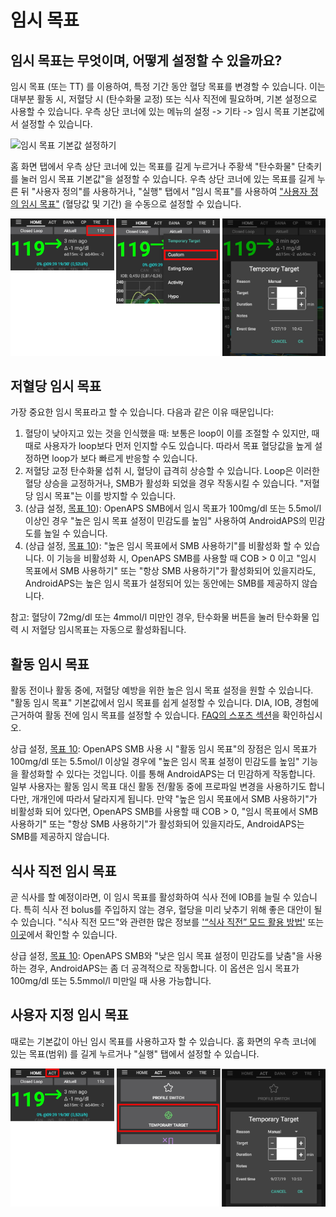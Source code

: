# 임시 목표

## 임시 목표는 무엇이며, 어떻게 설정할 수 있을까요?

임시 목표 (또는 TT) 를 이용하여, 특정 기간 동안 혈당 목표를 변경할 수 있습니다. 이는 대부분 활동 시, 저혈당 시 (탄수화물 교정) 또는 식사 직전에 필요하며, 기본 설정으로 사용할 수 있습니다. 우측 상단 코너에 있는 메뉴의 설정 -> 기타 -> 임시 목표 기본값에서 설정할 수 있습니다.

![임시 목표 기본값 설정하기](../images/TempTarget_Default.png)

홈 화면 탭에서 우측 상단 코너에 있는 목표를 길게 누르거나 주황색 "탄수화물" 단축키를 눌러 임시 목표 기본값"을 설정할 수 있습니다. 우측 상단 코너에 있는 목표를 길게 누른 뒤 "사용자 정의"를 사용하거나, "실행" 탭에서 "임시 목표"를 사용하여 ["사용자 정의 임시 목표"](../Usage/temptarget#custom-temp-target) (혈당값 및 기간) 을 수동으로 설정할 수 있습니다.

![임시 목표 설정하기](../images/TempTarget_Set2.png)

## 저혈당 임시 목표

가장 중요한 임시 목표라고 할 수 있습니다. 다음과 같은 이유 때문입니다:

1. 혈당이 낮아지고 있는 것을 인식했을 때: 보통은 loop이 이를 조절할 수 있지만, 때때로 사용자가 loop보다 먼저 인지할 수도 있습니다. 따라서 목표 혈당값을 높게 설정하면 loop가 보다 빠르게 반응할 수 있습니다.
2. 저혈당 교정 탄수화물 섭취 시, 혈당이 급격히 상승할 수 있습니다. Loop은 이러한 혈당 상승을 교정하거나, SMB가 활성화 되었을 경우 작동시킬 수 있습니다. "저혈당 임시 목표"는 이를 방지할 수 있습니다. 
3. (상급 설정, [목표 10](../Usage/Objectives#objective-10-enabling-additional-oref1-features-for-daytime-use-such-as-super-micro-bolus-smb)): OpenAPS SMB에서 임시 목표가 100mg/dl 또는 5.5mol/l 이상인 경우 "높은 임시 목표 설정이 민감도를 높임" 사용하여 AndroidAPS의 민감도를 높일 수 있습니다.
4. (상급 설정, [목표 10](../Usage/Objectives#objective-10-enabling-additional-oref1-features-for-daytime-use-such-as-super-micro-bolus-smb)): "높은 임시 목표에서 SMB 사용하기"를 비활성화 할 수 있습니다. 이 기능을 비활성화 시, OpenAPS SMB를 사용할 때 COB > 0 이고 "임시 목표에서 SMB 사용하기" 또는 "항상 SMB 사용하기"가 활성화되어 있을지라도, AndroidAPS는 높은 임시 목표가 설정되어 있는 동안에는 SMB를 제공하지 않습니다. 

참고: 혈당이 72mg/dl 또는 4mmol/l 미만인 경우, 탄수화물 버튼을 눌러 탄수화물 입력 시 저혈당 임시목표는 자동으로 활성화됩니다.

## 활동 임시 목표

활동 전이나 활동 중에, 저혈당 예방을 위한 높은 임시 목표 설정을 원할 수 있습니다. "활동 임시 목표" 기본값에서 임시 목표를 쉽게 설정할 수 있습니다. DIA, IOB, 경험에 근거하여 활동 전에 임시 목표를 설정할 수 있습니다. [FAQ의 스포츠 섹션](../Getting-Started/FAQ#sports)을 확인하십시오.

상급 설정, [목표 10](../Usage/Objectives#objective-10-enabling-additional-oref1-features-for-daytime-use-such-as-super-micro-bolus-smb): OpenAPS SMB 사용 시 "활동 임시 목표"의 장점은 임시 목표가 100mg/dl 또는 5.5mol/l 이상일 경우에 "높은 임시 목표 설정이 민감도를 높임" 기능을 활성화할 수 있다는 것입니다. 이를 통해 AndroidAPS는 더 민감하게 작동합니다. 일부 사용자는 활동 임시 목표 대신 활동 전/활동 중에 프로파일 변경을 사용하기도 합니다만, 개개인에 따라서 달라지게 됩니다. 만약 "높은 임시 목표에서 SMB 사용하기"가 비활성화 되어 있다면, OpenAPS SMB를 사용할 때 COB > 0, "임시 목표에서 SMB 사용하기" 또는 "항상 SMB 사용하기"가 활성화되어 있을지라도, AndroidAPS는 SMB를 제공하지 않습니다.

## 식사 직전 임시 목표

곧 식사를 할 예정이라면, 이 임시 목표를 활성화하여 식사 전에 IOB를 늘릴 수 있습니다. 특히 식사 전 bolus를 주입하지 않는 경우, 혈당을 미리 낮추기 위해 좋은 대안이 될 수 있습니다. "식사 직전 모드"와 관련한 많은 정보를 ['“식사 직전” 모드 활용 방법'](https://diyps.org/2015/03/26/how-to-do-eating-soon-mode-diyps-lessons-learned/) 또는 [이곳](https://diyps.org/tag/eating-soon-mode/)에서 확인할 수 있습니다.

상급 설정, [목표 10](../Usage/Objectives#objective-10-enabling-additional-oref1-features-for-daytime-use-such-as-super-micro-bolus-smb): OpenAPS SMB와 "낮은 임시 목표 설정이 민감도를 낮춤"을 사용하는 경우, AndroidAPS는 좀 더 공격적으로 작동합니다. 이 옵션은 임시 목표가 100mg/dl 또는 5.5mmol/l 미만일 때 사용 가능합니다.

## 사용자 지정 임시 목표

때로는 기본값이 아닌 임시 목표를 사용하고자 할 수 있습니다. 홈 화면의 우측 코너에 있는 목표(범위) 를 길게 누르거나 "실행" 탭에서 설정할 수 있습니다.

![실행 탭을 통해 임시 목표 설정하기](../images/TempTarget_ActionTab.png)
